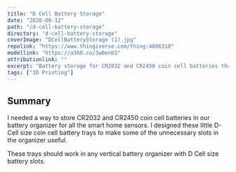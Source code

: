 ```yaml
---
title: "D Cell Battery Storage"
date: "2020-08-12"
path: "/d-cell-battery-storage"
directory: "d-cell-battery-storage"
coverImage: "DCellBatteryStorage (1).jpg"
repolink: "https://www.thingiverse.com/thing:4806318"
modellink: "https://a360.co/3w0enbS"
attributionlink: ""
excerpt: "Battery storage for CR2032 and CR2450 coin cell batteries that fits in a D Cell battery slot."
tags: ["3D Printing"]
---
```


## Summary

I needed a way to store CR2032 and CR2450 coin cell batteries in our battery organizer for all the smart home sensors. I designed these little D-Cell size coin cell battery trays to make some of the unnecessary slots in the organizer useful.

These trays should work in any vertical battery organizer with D Cell size battery slots.